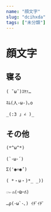 ```yaml
---
name: "顔文字"
slug: "dcihxda"
tags: ["未分類"]
---
```



# 顔文字

## 寝る

```
( ˘ω˘)ｽﾔｧ…
```

```
ﾈﾑ(人-ω-)｡o
```

```
_(:3 」∠ )_
```


## その他

```
(*^ω^*)
```

```
(`･ω･´)
```

```
Σ('◉⌓◉’)
```

```
( *・ω・)*_ _))
```

```
๛ก(ｰ̀ωｰ́ก)
```

```
…ρ(･ω`･､) ｲﾁﾞｲﾁﾞ
```

